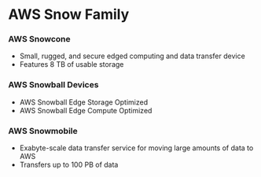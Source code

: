 # AWS Snow Family

### AWS Snowcone
* Small, rugged, and secure edged computing and data transfer device
* Features 8 TB of usable storage

### AWS Snowball Devices
* AWS Snowball Edge Storage Optimized
* AWS Snowball Edge Compute Optimized

### AWS Snowmobile
* Exabyte-scale data transfer service for moving large amounts of data to AWS
* Transfers up to 100 PB of data